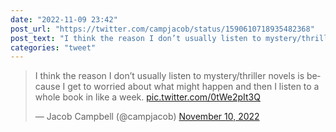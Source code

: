```yaml
---
date: "2022-11-09 23:42"
post_url: "https://twitter.com/campjacob/status/1590610718935482368"
post_text: "I think the reason I don’t usually listen to mystery/thriller novels is because I get to worried about what might happen and then I listen to a whole book in like a week. https://t.co/0tWe2pIt3Q"
categories: "tweet"
---
```


<blockquote class="twitter-tweet"><p lang="en" dir="ltr">I think the reason I don’t usually listen to mystery/thriller novels is because I get to worried about what might happen and then I listen to a whole book in like a week. <a href="https://t.co/0tWe2pIt3Q">pic.twitter.com/0tWe2pIt3Q</a></p>&mdash; Jacob Campbell (@campjacob) <a href="https://twitter.com/campjacob/status/1590610718935482368?ref_src=twsrc%5Etfw">November 10, 2022</a></blockquote> <script async src="https://platform.twitter.com/widgets.js" charset="utf-8"></script> 
